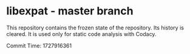 # libexpat - master branch

This repository contains the frozen state of the repository.
Its history is cleared. It is used only for static code
analysis with Codacy.

Commit Time: 1727916361